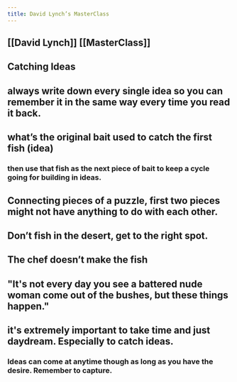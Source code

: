 ```yaml
---
title: David Lynch’s MasterClass
---
```


## [[David Lynch]] [[MasterClass]]

## 

## Catching Ideas

## always write down every single idea so you can remember it in the same way every time you read it back. 

## what’s the original bait used to catch the first fish (idea)
### then use that fish as the next piece of bait to keep a cycle going for building in ideas. 

## Connecting pieces of a puzzle, first two pieces might not have anything to do with each other. 

## Don’t fish in the desert, get to the right spot. 

## The chef doesn’t make the fish

## "It's not every day you see a battered nude woman come out of the bushes, but these things happen."

## it's extremely important to take time and just daydream. Especially to catch ideas.
### Ideas can come at anytime though as long as you have the desire.	 Remember to capture.
